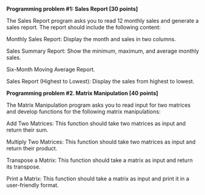 **Programming problem #1: Sales Report [30 points]**

The Sales Report program asks you to read 12 monthly sales and generate a sales report. The report should include the following content:

Monthly Sales Report: Display the month and sales in two columns.

Sales Summary Report: Show the minimum, maximum, and average monthly sales.

Six-Month Moving Average Report.

Sales Report (Highest to Lowest): Display the sales from highest to lowest.

**Programming problem #2. Matrix Manipulation [40 points]**

The Matrix Manipulation program asks you to read input for two matrices and develop functions for the following matrix manipulations:

Add Two Matrices: This function should take two matrices as input and return their sum.

Multiply Two Matrices: This function should take two matrices as input and return their product.

Transpose a Matrix: This function should take a matrix as input and return its transpose.

Print a Matrix: This function should take a matrix as input and print it in a user-friendly format.
